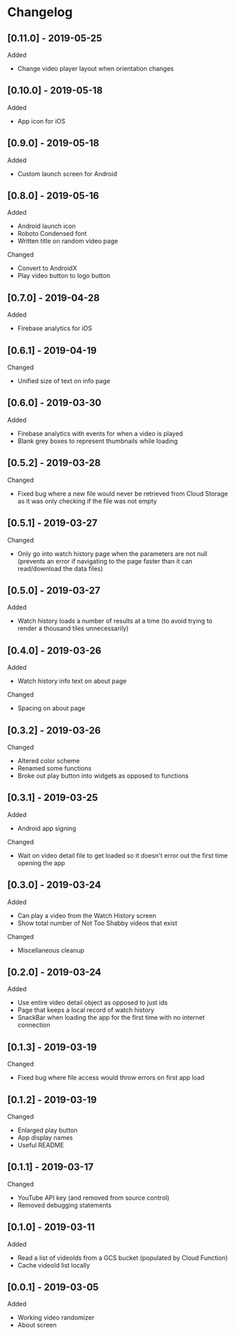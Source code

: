 # Changelog

## [0.11.0] - 2019-05-25

Added

- Change video player layout when orientation changes

## [0.10.0] - 2019-05-18

Added

- App icon for iOS

## [0.9.0] - 2019-05-18

Added

- Custom launch screen for Android

## [0.8.0] - 2019-05-16

Added

- Android launch icon
- Roboto Condensed font
- Written title on random video page

Changed

- Convert to AndroidX
- Play video button to logo button

## [0.7.0] - 2019-04-28

Added

- Firebase analytics for iOS

## [0.6.1] - 2019-04-19

Changed

- Unified size of text on info page

## [0.6.0] - 2019-03-30

Added

- Firebase analytics with events for when a video is played
- Blank grey boxes to represent thumbnails while loading

## [0.5.2] - 2019-03-28

Changed

- Fixed bug where a new file would never be retrieved from Cloud Storage as it was only checking if the file was not empty

## [0.5.1] - 2019-03-27

Changed

- Only go into watch history page when the parameters are not null (prevents an error if navigating to the page faster than it can read/download the data files)

## [0.5.0] - 2019-03-27

Added

- Watch history loads a number of results at a time (to avoid trying to render a thousand tiles unnecessarily)

## [0.4.0] - 2019-03-26

Added

- Watch history info text on about page

Changed

- Spacing on about page

## [0.3.2] - 2019-03-26

Changed

- Altered color scheme
- Renamed some functions
- Broke out play button into widgets as opposed to functions

## [0.3.1] - 2019-03-25

Added

- Android app signing

Changed

- Wait on video detail file to get loaded so it doesn't error out the first time opening the app

## [0.3.0] - 2019-03-24

Added

- Can play a video from the Watch History screen
- Show total number of Not Too Shabby videos that exist

Changed

- Miscellaneous cleanup

## [0.2.0] - 2019-03-24

Added

- Use entire video detail object as opposed to just ids
- Page that keeps a local record of watch history
- SnackBar when loading the app for the first time with no internet connection

## [0.1.3] - 2019-03-19

Changed

- Fixed bug where file access would throw errors on first app load

## [0.1.2] - 2019-03-19

Changed

- Enlarged play button
- App display names
- Useful README

## [0.1.1] - 2019-03-17

Changed

- YouTube API key (and removed from source control)
- Removed debugging statements

## [0.1.0] - 2019-03-11

Added

- Read a list of videoIds from a GCS bucket (populated by Cloud Function)
- Cache videoId list locally

## [0.0.1] - 2019-03-05

Added

- Working video randomizer
- About screen

